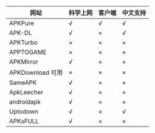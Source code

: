 
网站|科学上网|客户端|中文支持
--|--|--|--
 APKPure	|√|	√|√
APK-DL	|√|×|√
APKTurbo	|×|×|×
APPTOGAME	|×|×|×
APKMirror	|√|×|×
 APKDownload	可用|×|×|×
 SameAPK	|√|×|×
 ApkLeecher	|√|×|×
 androidapk	|√|×|×
 Uptodown	|√|×|√
 APKsFULL	|√|×|×